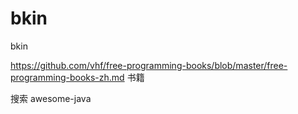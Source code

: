 # bkin
bkin

https://github.com/vhf/free-programming-books/blob/master/free-programming-books-zh.md
书籍

搜索
awesome-java
